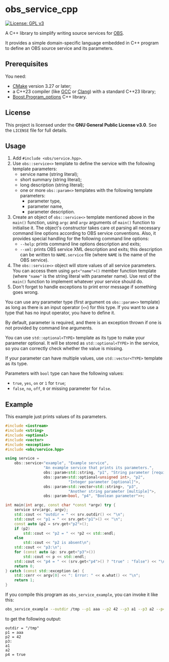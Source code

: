 # obs_service_cpp

[![License: GPL v3](https://img.shields.io/badge/License-GPLv3-blue.svg)](https://www.gnu.org/licenses/gpl-3.0)

A C++ library to simplify writing source services for
[OBS](https://openbuildservice.org/).

It provides a simple domain-specific language embedded in C++ program
to define an OBS source service and its parameters.

## Prerequisites

You need:

* [CMake](https://cmake.org/) version 3.27 or later;
* a C++23 compiler (like [GCC](https://gcc.gnu.org/) or
  [Clang](https://clang.llvm.org/)) with a standard C++23 library;
* [Boost.Program_options](https://www.boost.org/library/latest/program_options/)
  C++ library.

## License

This project is licensed under the **GNU General Public License v3.0**.
See the `LICENSE` file for full details.

## Usage

1. Add `#include <obs/service.hpp>`.
2. Use `obs::service<>` template to define the service with the following
   template parameters:
   * service name (string literal);
   * short summary (string literal);
   * long description (string literal);
   * one or more `obs::param<>` templates
     with the following template parameters:
     - parameter type,
     - parameter name,
     - parameter description.
3. Create an object of `obs::service<>` template mentioned above
   in the `main()` function,
   using `argc` and `argv` arguments of `main()` function to initialise it.
   The object's constructor takes care ot parsing all necessary command line
   options according to OBS service conventions.
   Also, it provides special handling for the following command line options:
   * `--help`: prints command line options description and exits;
   * `--xml`: prints OBS service XML description and exits;
     this description can be written to
     `NAME.service` file (where `NAME` is the name of the OBS service).
4. The `obs::service<>` object will store values of all service parameters.
   You can access them using `get<"name">()` member function template
   (where `"name"` is the string literal with parameter name).
   Use rest of the `main()` function to implement whatever your service
   should do.
5. Don't forget to handle exceptions to print error message
   if something goes wrong.

You can use any parameter type (first argument os `obs::param<>` template)
as long as there is an input operator (`<<`) for this type.
If you want to use a type that has no input operator, you have to define it.

By default, parameter is required, and there is an exception thrown
if one is not provided by command line arguments.

You can use `std::optional<TYPE>` template as its type
to make your parameter optional.
It will be stored as `std::optional<TYPE>` in the service,
so you can correctly check whether the value is missing.

If your parameter can have multiple values,
use `std::vector<TYPE>` template as its type.

Parameters with `bool` type can have the following values:

- `true`, `yes`, `on` or `1` for `true`;
- `false`, `no`, `off`, `0` or missing parameter for `false`.

## Example

This example just prints values of its parameters.

```c++
#include <iostream>
#include <string>
#include <optional>
#include <vector>
#include <exception>
#include <obs/service.hpp>

using service =
    obs::service<"example", "Example service",
                 "An example service that prints its parameters.",
                 obs::param<std::string, "p1", "String parameter [required]">,
                 obs::param<std::optional<unsigned int>, "p2",
                            "Integer parameter [optional]">,
                 obs::param<std::vector<std::string>, "p3",
                            "Another string parameter [multiple]">,
                 obs::param<bool, "p4", "Boolean parameter">>;

int main(int argc, const char *const *argv) try {
    service srv{argc, argv};
    std::cout << "outdir = " << srv.outdir() << "\n";
    std::cout << "p1 = " << srv.get<"p1">() << "\n";
    const auto &p2 = srv.get<"p2">();
    if (p2)
        std::cout << "p2 = " << *p2 << std::endl;
    else
        std::cout << "p2 is absent\n";
    std::cout << "p3:\n";
    for (const auto &p: srv.get<"p3">())
        std::cout << p << std::endl;
    std::cout << "p4 = " << (srv.get<"p4">() ? "true" : "false") << "\n";
    return 0;
} catch (const std::exception &e) {
    std::cerr << argv[0] << ": Error: " << e.what() << "\n";
    return 1;
}
```

If you compile this program as `obs_service_example`,
you can invoke it like this:

```sh
obs_service_example --outdir /tmp --p1 aaa --p2 42 --p3 a1 --p3 a2 --p4 yes
```

to get the following output:

```
outdir = "/tmp"
p1 = aaa
p2 = 42
p3:
a1
a2
p4 = true
```
